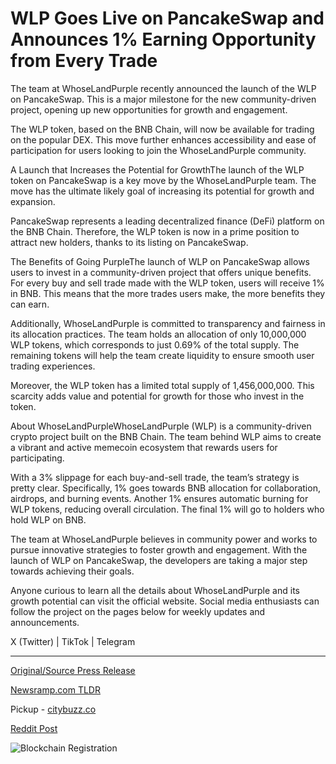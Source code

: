 # WLP Goes Live on PancakeSwap and Announces 1% Earning Opportunity from Every Trade

The team at WhoseLandPurple recently announced the launch of the WLP on PancakeSwap. This is a major milestone for the new community-driven project, opening up new opportunities for growth and engagement.

The WLP token, based on the BNB Chain, will now be available for trading on the popular DEX. This move further enhances accessibility and ease of participation for users looking to join the WhoseLandPurple community.

A Launch that Increases the Potential for GrowthThe launch of the WLP token on PancakeSwap is a key move by the WhoseLandPurple team. The move has the ultimate likely goal of increasing its potential for growth and expansion.

PancakeSwap represents a leading decentralized finance (DeFi) platform on the BNB Chain. Therefore, the WLP token is now in a prime position to attract new holders, thanks to its listing on PancakeSwap.

The Benefits of Going PurpleThe launch of WLP on PancakeSwap allows users to invest in a community-driven project that offers unique benefits. For every buy and sell trade made with the WLP token, users will receive 1% in BNB. This means that the more trades users make, the more benefits they can earn.

Additionally, WhoseLandPurple is committed to transparency and fairness in its allocation practices. The team holds an allocation of only 10,000,000 WLP tokens, which corresponds to just 0.69% of the total supply. The remaining tokens will help the team create liquidity to ensure smooth user trading experiences.

Moreover, the WLP token has a limited total supply of 1,456,000,000. This scarcity adds value and potential for growth for those who invest in the token.

About WhoseLandPurpleWhoseLandPurple (WLP) is a community-driven crypto project built on the BNB Chain. The team behind WLP aims to create a vibrant and active memecoin ecosystem that rewards users for participating.

With a 3% slippage for each buy-and-sell trade, the team’s strategy is pretty clear. Specifically, 1% goes towards BNB allocation for collaboration, airdrops, and burning events. Another 1% ensures automatic burning for WLP tokens, reducing overall circulation. The final 1% will go to holders who hold WLP on BNB.

The team at WhoseLandPurple believes in community power and works to pursue innovative strategies to foster growth and engagement. With the launch of WLP on PancakeSwap, the developers are taking a major step towards achieving their goals.

Anyone curious to learn all the details about WhoseLandPurple and its growth potential can visit the official website. Social media enthusiasts can follow the project on the pages below for weekly updates and announcements.

X (Twitter) | TikTok | Telegram 

---

[Original/Source Press Release](https://blockchainwire.io/press-release/wlp-goes-live-on-pancakeswap-and-announces-1-earning-opportunity-from-every-trade)
                    

[Newsramp.com TLDR](https://newsramp.com/curated-news/whoselandpurple-launches-wlp-token-on-pancakeswap/970b9dfae0100e1ec44c002ea7a2ea9b) 


Pickup - [citybuzz.co](https://citybuzz.co/2024/03/27/whoselandpurple-wlp-token-launches-on-pancakeswap-offering-1-earning-opportunity)
 



[Reddit Post](https://www.reddit.com/r/CryptoNewsInfo/comments/1bp19zw/whoselandpurple_launches_wlp_token_on_pancakeswap/) 



![Blockchain Registration](https://cdn.newsramp.app/blockchainwire/qrcode/243/27/wolfiToo.webp)